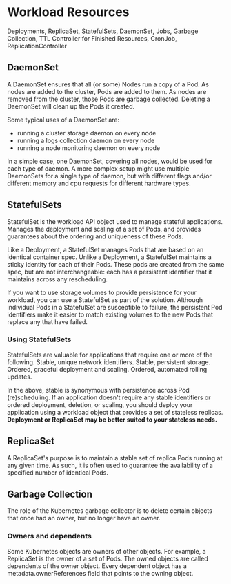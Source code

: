 # Workload Resources

Deployments, ReplicaSet, StatefulSets, DaemonSet, Jobs, Garbage Collection, TTL Controller for Finished Resources, CronJob, ReplicationController

## DaemonSet

A DaemonSet ensures that all (or some) Nodes run a copy of a Pod. As nodes are added to the cluster, Pods are added to them. As nodes are removed 
from the cluster, those Pods are garbage collected. Deleting a DaemonSet will clean up the Pods it created.

Some typical uses of a DaemonSet are:

   * running a cluster storage daemon on every node
   * running a logs collection daemon on every node
   * running a node monitoring daemon on every node

In a simple case, one DaemonSet, covering all nodes, would be used for each type of daemon. A more complex setup might use multiple DaemonSets for 
a single type of daemon, but with different flags and/or different memory and cpu requests for different hardware types.

## StatefulSets

StatefulSet is the workload API object used to manage stateful applications.
Manages the deployment and scaling of a set of Pods, and provides guarantees about the ordering and uniqueness of these Pods.

Like a Deployment, a StatefulSet manages Pods that are based on an identical container spec. Unlike a Deployment, a StatefulSet maintains a sticky 
identity for each of their Pods. These pods are created from the same spec, but are not interchangeable: each has a persistent identifier that it 
maintains across any rescheduling.

If you want to use storage volumes to provide persistence for your workload, you can use a StatefulSet as part of the solution. Although individual
Pods in a StatefulSet are susceptible to failure, the persistent Pod identifiers make it easier to match existing volumes to the new Pods that replace 
any that have failed.

 ### Using StatefulSets 
 StatefulSets are valuable for applications that require one or more of the following.
    Stable, unique network identifiers.
    Stable, persistent storage.
    Ordered, graceful deployment and scaling.
    Ordered, automated rolling updates.

 In the above, stable is synonymous with persistence across Pod (re)scheduling. If an application doesn't require any stable identifiers or ordered 
 deployment, deletion, or scaling, you should deploy your application using a workload object that provides a set of stateless replicas. **Deployment 
 or ReplicaSet may be better suited to your stateless needs.**


## ReplicaSet

A ReplicaSet's purpose is to maintain a stable set of replica Pods running at any given time. As such, it is often used to guarantee the availability 
of a specified number of identical Pods.


## Garbage Collection

The role of the Kubernetes garbage collector is to delete certain objects that once had an owner, but no longer have an owner.

 ### Owners and dependents 
 Some Kubernetes objects are owners of other objects. For example, a ReplicaSet is the owner of a set of Pods. The owned objects are called dependents 
 of the owner object. Every dependent object has a metadata.ownerReferences field that points to the owning object.



